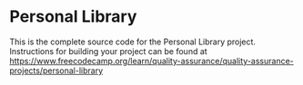 # Personal Library

This is the complete source code for the Personal Library project. Instructions for building your project can be found at https://www.freecodecamp.org/learn/quality-assurance/quality-assurance-projects/personal-library
